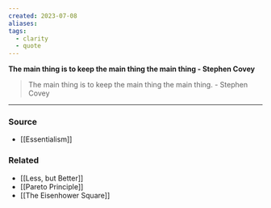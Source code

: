 ```yaml
---
created: 2023-07-08
aliases: 
tags:
  - clarity
  - quote
---
```

**The main thing is to keep the main thing the main thing - 
Stephen Covey**

> The main thing is to keep the main thing the main thing. - Stephen Covey
> 

---

### Source
- [[Essentialism]]

### Related
- [[Less, but Better]] 
- [[Pareto Principle]] 
- [[The Eisenhower Square]]